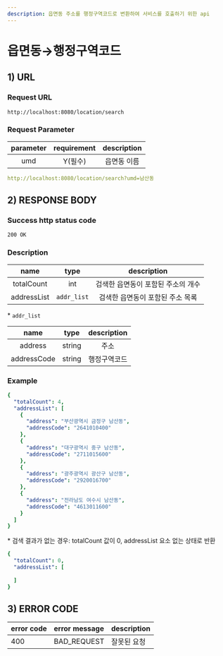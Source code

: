 ```yaml
---
description: 읍면동 주소를 행정구역코드로 변환하여 서비스를 호출하기 위한 api
---
```


# 읍면동→행정구역코드

## 1\) URL

### Request URL

```text
http://localhost:8080/location/search
```

### Request Parameter

| parameter | requirement | description |
| :---: | :---: | :---: |
| umd | Y\(필수\) | 읍면동 이름 |

```yaml
http://localhost:8080/location/search?umd=남산동
```

## 2\) RESPONSE BODY

### Success http status code

`200 OK`

### Description

| name | type | description |
| :---: | :---: | :---: |
| totalCount | int | 검색한 읍면동이 포함된 주소의 개수 |
| addressList | `addr_list` | 검색한 읍면동이 포함된 주소 목록 |

\* `addr_list`

| name | type | description |
| :---: | :---: | :---: |
| address | string | 주소 |
| addressCode | string | 행정구역코드 |

### Example

```yaml
{
  "totalCount": 4,
  "addressList": [
    {
      "address": "부산광역시 금정구 남산동",
      "addressCode": "2641010400"
    },
    {
      "address": "대구광역시 중구 남산동",
      "addressCode": "2711015600"
    },
    {
      "address": "광주광역시 광산구 남산동",
      "addressCode": "2920016700"
    },
    {
      "address": "전라남도 여수시 남산동",
      "addressCode": "4613011600"
    }
  ]
}
```

\* 검색 결과가 없는 경우: totalCount 값이 0, addressList 요소 없는 상태로 반환

```yaml
{
  "totalCount": 0,
  "addressList": [
    
  ]
}
```

## 3\) ERROR CODE

| error code | error message | description |
| :--- | :--- | :--- |
| 400 | BAD\_REQUEST | 잘못된 요청 |

